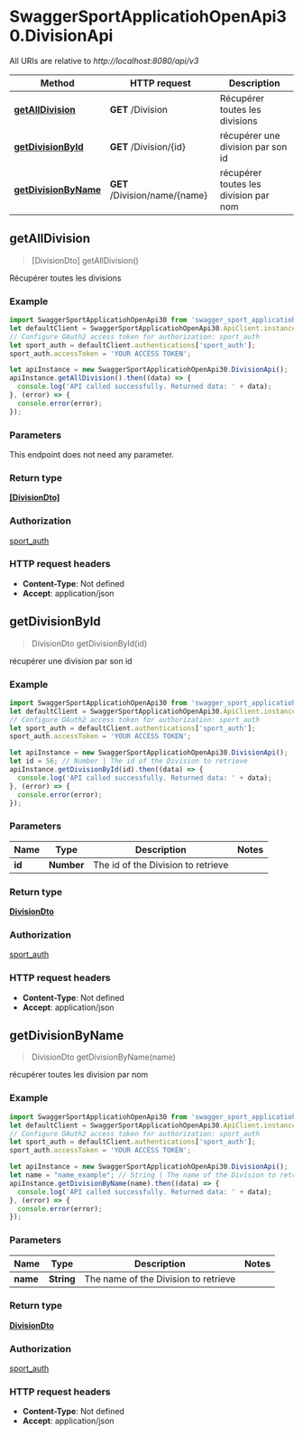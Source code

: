 # SwaggerSportApplicatiohOpenApi30.DivisionApi

All URIs are relative to *http://localhost:8080/api/v3*

Method | HTTP request | Description
------------- | ------------- | -------------
[**getAllDivision**](DivisionApi.md#getAllDivision) | **GET** /Division | Récupérer toutes les divisions
[**getDivisionById**](DivisionApi.md#getDivisionById) | **GET** /Division/{id} | récupérer une division par son id
[**getDivisionByName**](DivisionApi.md#getDivisionByName) | **GET** /Division/name/{name} | récupérer toutes les division par nom



## getAllDivision

> [DivisionDto] getAllDivision()

Récupérer toutes les divisions

### Example

```javascript
import SwaggerSportApplicatiohOpenApi30 from 'swagger_sport_applicatioh_open_api_3_0';
let defaultClient = SwaggerSportApplicatiohOpenApi30.ApiClient.instance;
// Configure OAuth2 access token for authorization: sport_auth
let sport_auth = defaultClient.authentications['sport_auth'];
sport_auth.accessToken = 'YOUR ACCESS TOKEN';

let apiInstance = new SwaggerSportApplicatiohOpenApi30.DivisionApi();
apiInstance.getAllDivision().then((data) => {
  console.log('API called successfully. Returned data: ' + data);
}, (error) => {
  console.error(error);
});

```

### Parameters

This endpoint does not need any parameter.

### Return type

[**[DivisionDto]**](DivisionDto.md)

### Authorization

[sport_auth](../README.md#sport_auth)

### HTTP request headers

- **Content-Type**: Not defined
- **Accept**: application/json


## getDivisionById

> DivisionDto getDivisionById(id)

récupérer une division par son id

### Example

```javascript
import SwaggerSportApplicatiohOpenApi30 from 'swagger_sport_applicatioh_open_api_3_0';
let defaultClient = SwaggerSportApplicatiohOpenApi30.ApiClient.instance;
// Configure OAuth2 access token for authorization: sport_auth
let sport_auth = defaultClient.authentications['sport_auth'];
sport_auth.accessToken = 'YOUR ACCESS TOKEN';

let apiInstance = new SwaggerSportApplicatiohOpenApi30.DivisionApi();
let id = 56; // Number | The id of the Division to retrieve
apiInstance.getDivisionById(id).then((data) => {
  console.log('API called successfully. Returned data: ' + data);
}, (error) => {
  console.error(error);
});

```

### Parameters


Name | Type | Description  | Notes
------------- | ------------- | ------------- | -------------
 **id** | **Number**| The id of the Division to retrieve | 

### Return type

[**DivisionDto**](DivisionDto.md)

### Authorization

[sport_auth](../README.md#sport_auth)

### HTTP request headers

- **Content-Type**: Not defined
- **Accept**: application/json


## getDivisionByName

> DivisionDto getDivisionByName(name)

récupérer toutes les division par nom

### Example

```javascript
import SwaggerSportApplicatiohOpenApi30 from 'swagger_sport_applicatioh_open_api_3_0';
let defaultClient = SwaggerSportApplicatiohOpenApi30.ApiClient.instance;
// Configure OAuth2 access token for authorization: sport_auth
let sport_auth = defaultClient.authentications['sport_auth'];
sport_auth.accessToken = 'YOUR ACCESS TOKEN';

let apiInstance = new SwaggerSportApplicatiohOpenApi30.DivisionApi();
let name = "name_example"; // String | The name of the Division to retrieve
apiInstance.getDivisionByName(name).then((data) => {
  console.log('API called successfully. Returned data: ' + data);
}, (error) => {
  console.error(error);
});

```

### Parameters


Name | Type | Description  | Notes
------------- | ------------- | ------------- | -------------
 **name** | **String**| The name of the Division to retrieve | 

### Return type

[**DivisionDto**](DivisionDto.md)

### Authorization

[sport_auth](../README.md#sport_auth)

### HTTP request headers

- **Content-Type**: Not defined
- **Accept**: application/json


